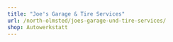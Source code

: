 ```yaml
---
title: "Joe's Garage & Tire Services"
url: /north-olmsted/joes-garage-und-tire-services/
shop: Autowerkstatt
---
```

